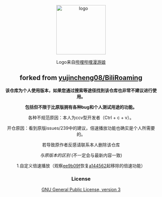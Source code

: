 <div align="center">

<img width="160" src="imgs/icon.png" alt="logo">
 
Logo来自[哔哩哔哩漫游娘](https://www.weibo.com/p/230418139a6f1100102vlj6)
 
## forked from [yujincheng08/BiliRoaming](https://github.com/yujincheng08/BiliRoaming)
 
**该仓库为个人使用版本，如果您通过搜索等途径找到该仓库也非常不建议进行使用。**
 
**包括但不限于比原版拥有各种bug和个人测试用途的功能。**
 
各种不规范原因：本人为ccv型开发者（Ctrl + c + v）。
 
开仓原因：看到原版issues/239中的建议，倍速播放功能也确实是个人所需要的。
 
若导致原作者反感请联系本人删除该仓库
 
*与原版本的区别*  (不一定会与最新内容一致)
 
1.自定义倍速播放（观察[ee9b09f](https://github.com/issueser/BiliRoaming/tree/ee9b09fa2df3a4c35a91c5326aaa602b774741e5)恢复[a144562](https://github.com/issueser/BiliRoaming/tree/a14456201b4d5778fe40570259424f6a80e0535f)起移除的倍速功能）

### License
[GNU General Public License, version 3](LICENSE)
